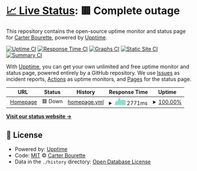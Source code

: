 # [📈 Live Status](https://carterbourette.github.io/uptime): <!--live status--> **🟥 Complete outage**

This repository contains the open-source uptime monitor and status page for [Carter Bourette](https://carterbourette.github.io/uptime), powered by [Upptime](https://github.com/upptime/upptime).

[![Uptime CI](https://github.com/carterbourette/uptime/workflows/Uptime%20CI/badge.svg)](https://github.com/carterbourette/uptime/actions?query=workflow%3A%22Uptime+CI%22)
[![Response Time CI](https://github.com/carterbourette/uptime/workflows/Response%20Time%20CI/badge.svg)](https://github.com/carterbourette/uptime/actions?query=workflow%3A%22Response+Time+CI%22)
[![Graphs CI](https://github.com/carterbourette/uptime/workflows/Graphs%20CI/badge.svg)](https://github.com/carterbourette/uptime/actions?query=workflow%3A%22Graphs+CI%22)
[![Static Site CI](https://github.com/carterbourette/uptime/workflows/Static%20Site%20CI/badge.svg)](https://github.com/carterbourette/uptime/actions?query=workflow%3A%22Static+Site+CI%22)
[![Summary CI](https://github.com/carterbourette/uptime/workflows/Summary%20CI/badge.svg)](https://github.com/carterbourette/uptime/actions?query=workflow%3A%22Summary+CI%22)

With [Upptime](https://upptime.js.org), you can get your own unlimited and free uptime monitor and status page, powered entirely by a GitHub repository. We use [Issues](https://github.com/carterbourette/uptime/issues) as incident reports, [Actions](https://github.com/carterbourette/uptime/actions) as uptime monitors, and [Pages](https://carterbourette.github.io/uptime) for the status page.

<!--start: status pages-->
<!-- This summary is generated by Upptime (https://github.com/upptime/upptime) -->
<!-- Do not edit this manually, your changes will be overwritten -->
<!-- prettier-ignore -->
| URL | Status | History | Response Time | Uptime |
| --- | ------ | ------- | ------------- | ------ |
| <img alt="" src="https://icons.duckduckgo.com/ip3/test.carterbourette.ca.ico" height="13"> [Homepage](https://test.carterbourette.ca) | 🟥 Down | [homepage.yml](https://github.com/carterbourette/uptime/commits/HEAD/history/homepage.yml) | <details><summary><img alt="Response time graph" src="./graphs/homepage/response-time-week.png" height="20"> 2771ms</summary><br><a href="https://carterbourette.github.io/uptime/history/homepage"><img alt="Response time 770" src="https://img.shields.io/endpoint?url=https%3A%2F%2Fraw.githubusercontent.com%2Fcarterbourette%2Fuptime%2FHEAD%2Fapi%2Fhomepage%2Fresponse-time.json"></a><br><a href="https://carterbourette.github.io/uptime/history/homepage"><img alt="24-hour response time 10075" src="https://img.shields.io/endpoint?url=https%3A%2F%2Fraw.githubusercontent.com%2Fcarterbourette%2Fuptime%2FHEAD%2Fapi%2Fhomepage%2Fresponse-time-day.json"></a><br><a href="https://carterbourette.github.io/uptime/history/homepage"><img alt="7-day response time 2771" src="https://img.shields.io/endpoint?url=https%3A%2F%2Fraw.githubusercontent.com%2Fcarterbourette%2Fuptime%2FHEAD%2Fapi%2Fhomepage%2Fresponse-time-week.json"></a><br><a href="https://carterbourette.github.io/uptime/history/homepage"><img alt="30-day response time 3181" src="https://img.shields.io/endpoint?url=https%3A%2F%2Fraw.githubusercontent.com%2Fcarterbourette%2Fuptime%2FHEAD%2Fapi%2Fhomepage%2Fresponse-time-month.json"></a><br><a href="https://carterbourette.github.io/uptime/history/homepage"><img alt="1-year response time 880" src="https://img.shields.io/endpoint?url=https%3A%2F%2Fraw.githubusercontent.com%2Fcarterbourette%2Fuptime%2FHEAD%2Fapi%2Fhomepage%2Fresponse-time-year.json"></a></details> | <details><summary><a href="https://carterbourette.github.io/uptime/history/homepage">100.00%</a></summary><a href="https://carterbourette.github.io/uptime/history/homepage"><img alt="All-time uptime 99.78%" src="https://img.shields.io/endpoint?url=https%3A%2F%2Fraw.githubusercontent.com%2Fcarterbourette%2Fuptime%2FHEAD%2Fapi%2Fhomepage%2Fuptime.json"></a><br><a href="https://carterbourette.github.io/uptime/history/homepage"><img alt="24-hour uptime 100.00%" src="https://img.shields.io/endpoint?url=https%3A%2F%2Fraw.githubusercontent.com%2Fcarterbourette%2Fuptime%2FHEAD%2Fapi%2Fhomepage%2Fuptime-day.json"></a><br><a href="https://carterbourette.github.io/uptime/history/homepage"><img alt="7-day uptime 100.00%" src="https://img.shields.io/endpoint?url=https%3A%2F%2Fraw.githubusercontent.com%2Fcarterbourette%2Fuptime%2FHEAD%2Fapi%2Fhomepage%2Fuptime-week.json"></a><br><a href="https://carterbourette.github.io/uptime/history/homepage"><img alt="30-day uptime 99.75%" src="https://img.shields.io/endpoint?url=https%3A%2F%2Fraw.githubusercontent.com%2Fcarterbourette%2Fuptime%2FHEAD%2Fapi%2Fhomepage%2Fuptime-month.json"></a><br><a href="https://carterbourette.github.io/uptime/history/homepage"><img alt="1-year uptime 99.83%" src="https://img.shields.io/endpoint?url=https%3A%2F%2Fraw.githubusercontent.com%2Fcarterbourette%2Fuptime%2FHEAD%2Fapi%2Fhomepage%2Fuptime-year.json"></a></details>

<!--end: status pages-->

[**Visit our status website →**](https://carterbourette.github.io/uptime)

## 📄 License

- Powered by: [Upptime](https://github.com/upptime/upptime)
- Code: [MIT](./LICENSE) © [Carter Bourette](https://carterbourette.github.io/uptime)
- Data in the `./history` directory: [Open Database License](https://opendatacommons.org/licenses/odbl/1-0/)
